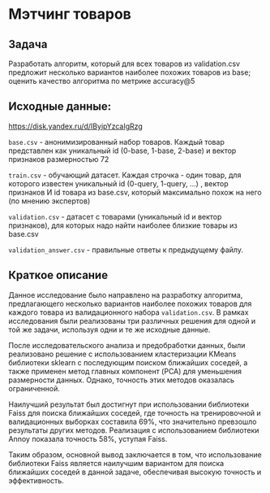 # Мэтчинг товаров

## Задача

Разработать алгоритм, который для всех товаров из validation.csv предложит несколько вариантов наиболее похожих товаров из base; оценить качество алгоритма по метрике accuracy@5

## Исходные данные:
https://disk.yandex.ru/d/IByipYzcaIgRzg

`base.csv` - анонимизированный набор товаров. Каждый товар представлен как уникальный id (0-base, 1-base, 2-base) и вектор признаков размерностью 72

`train.csv` - обучающий датасет. Каждая строчка - один товар, для которого известен уникальный id (0-query, 1-query, …) , вектор признаков И id товара из base.csv, который максимально похож на него (по мнению экспертов)

`validation.csv` - датасет с товарами (уникальный id и вектор признаков), для которых надо найти наиболее близкие товары из base.csv

`validation_answer.csv` - правильные ответы к предыдущему файлу.

## Краткое описание

Данное исследование было направлено на разработку алгоритма, предлагающего несколько вариантов наиболее похожих товаров для каждого товара из валидационного набора `validation.csv`. В рамках исследования были реализованы три различных решения для одной и той же задачи, используя одни и те же исходные данные.

После исследовательского анализа и предобработки данных, были реализовано решение с использованием кластеризации KMeans библиотеки sklearn с последующим поиском ближайших соседей, а также применен метод главных компонент (PCA) для уменьшения размерности данных. Однако, точность этих методов оказалась ограниченной.

Наилучший результат был достигнут при использовании библиотеки Faiss для поиска ближайших соседей, где точность на тренировочной и валидационных выборках составила 69%, что значительно превзошло результаты других методов. Реализация с использованием библиотеки Annoy показала точность 58%, уступая Faiss.

Таким образом, основной вывод заключается в том, что использование библиотеки Faiss является наилучшим вариантом для поиска ближайших соседей в данной задаче, обеспечивая высокую точность и эффективность.
